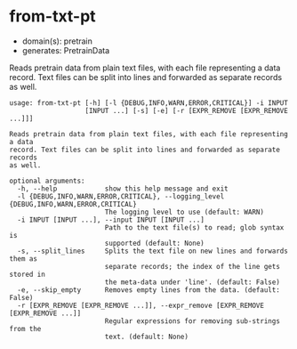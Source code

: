 # from-txt-pt

* domain(s): pretrain
* generates: PretrainData

Reads pretrain data from plain text files, with each file representing a data record.
Text files can be split into lines and forwarded as separate records as well.

```
usage: from-txt-pt [-h] [-l {DEBUG,INFO,WARN,ERROR,CRITICAL}] -i INPUT
                   [INPUT ...] [-s] [-e] [-r [EXPR_REMOVE [EXPR_REMOVE ...]]]

Reads pretrain data from plain text files, with each file representing a data
record. Text files can be split into lines and forwarded as separate records
as well.

optional arguments:
  -h, --help            show this help message and exit
  -l {DEBUG,INFO,WARN,ERROR,CRITICAL}, --logging_level {DEBUG,INFO,WARN,ERROR,CRITICAL}
                        The logging level to use (default: WARN)
  -i INPUT [INPUT ...], --input INPUT [INPUT ...]
                        Path to the text file(s) to read; glob syntax is
                        supported (default: None)
  -s, --split_lines     Splits the text file on new lines and forwards them as
                        separate records; the index of the line gets stored in
                        the meta-data under 'line'. (default: False)
  -e, --skip_empty      Removes empty lines from the data. (default: False)
  -r [EXPR_REMOVE [EXPR_REMOVE ...]], --expr_remove [EXPR_REMOVE [EXPR_REMOVE ...]]
                        Regular expressions for removing sub-strings from the
                        text. (default: None)
```
